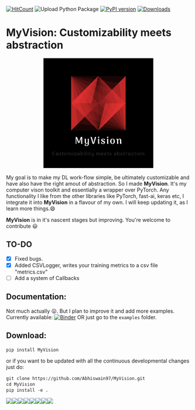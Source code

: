 [![HitCount](http://hits.dwyl.com/Abhiswain97/MyVision.svg)](http://hits.dwyl.com/Abhiswain97/MyVision) ![Upload Python Package](https://github.com/Abhiswain97/MyVision/workflows/Upload%20Python%20Package/badge.svg) [![PyPI version](https://badge.fury.io/py/MyVision.svg)](https://badge.fury.io/py/MyVision) [![Downloads](https://pepy.tech/badge/myvision)](https://pepy.tech/project/myvision)

# MyVision: Customizability meets abstraction

<p align="center">
  <img src="https://github.com/Abhiswain97/MyVision/blob/master/logo.png" height="300" width="300">
</p>

My goal is to make my DL work-flow simple, be ultimately customizable and have also have the right amout of abstraction. So I made **MyVision**. It's my computer vison toolkit and essentially a wrapper over PyTorch. Any functionality I like from the other libraries like PyTorch, fast-ai, keras etc, I integrate it into **MyVision** in a flavour of my own. I will keep updating it, as I learn more things.😄

**MyVision** is in it's nascent stages but improving. You're welcome to contribute 😃

## TO-DO
- [x] Fixed bugs.
- [x] Added CSVLogger, writes your training metrics to a csv file "metrics.csv"
- [ ] Add a system of Callbacks

## Documentation:

Not much actually 😛. But I plan to improve it and add more examples.
Currently available: [![Binder](https://mybinder.org/badge_logo.svg)](https://mybinder.org/v2/gh/Abhiswain97/MyVision/master)
OR just go to the `examples` folder.

## Download:

```
pip install MyVision
```

or if you want to be updated with all the continuous developmental changes just do:

```
git clone https://github.com/Abhiswain97/MyVision.git
cd MyVision
pip install -e .
```

[![](https://sourcerer.io/fame/Abhiswain97/Abhiswain97/Abhiswain97/images/0)](https://sourcerer.io/fame/Abhiswain97/Abhiswain97/Abhiswain97/links/0)[![](https://sourcerer.io/fame/Abhiswain97/Abhiswain97/Abhiswain97/images/1)](https://sourcerer.io/fame/Abhiswain97/Abhiswain97/Abhiswain97/links/1)[![](https://sourcerer.io/fame/Abhiswain97/Abhiswain97/Abhiswain97/images/2)](https://sourcerer.io/fame/Abhiswain97/Abhiswain97/Abhiswain97/links/2)[![](https://sourcerer.io/fame/Abhiswain97/Abhiswain97/Abhiswain97/images/3)](https://sourcerer.io/fame/Abhiswain97/Abhiswain97/Abhiswain97/links/3)[![](https://sourcerer.io/fame/Abhiswain97/Abhiswain97/Abhiswain97/images/4)](https://sourcerer.io/fame/Abhiswain97/Abhiswain97/Abhiswain97/links/4)[![](https://sourcerer.io/fame/Abhiswain97/Abhiswain97/Abhiswain97/images/5)](https://sourcerer.io/fame/Abhiswain97/Abhiswain97/Abhiswain97/links/5)[![](https://sourcerer.io/fame/Abhiswain97/Abhiswain97/Abhiswain97/images/6)](https://sourcerer.io/fame/Abhiswain97/Abhiswain97/Abhiswain97/links/6)[![](https://sourcerer.io/fame/Abhiswain97/Abhiswain97/Abhiswain97/images/7)](https://sourcerer.io/fame/Abhiswain97/Abhiswain97/Abhiswain97/links/7)
